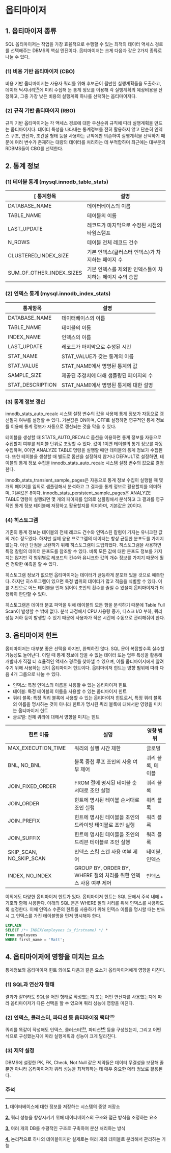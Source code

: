 # 옵티마이저

## 1. 옵티마이저 종류

SQL 옵티마이저는 작업을 가장 효율적으로 수행할 수 있는 최적의 데이터 액세스 경로를 선택해주는 DBMS의 핵심 엔진이다. 옵티마이저는 크게 다음과 같은 2가지 종류로 나눌 수 있다.

### (1) 비용 기반 옵티마이저 (CBO)

비용 기반 옵티마이저는 사용자 쿼리를 위해 후보군이 될만한 실행계획들을 도출하고, 데이터 딕셔너리[**⁽¹⁾**](#주석)에 미리 수집해 둔 통계 정보를 이용해 각 실행계획의 예상비용을 산정하고, 그중 가장 낮은 비용의 실행계획 하나를 선택하는 옵티마이저다.

### (2) 규칙 기반 옵티마이저 (RBO)

규칙 기반 옵티마이저는 각 액세스 경로에 대한 우선순위 규칙에 따라 실행계획을 만드는 옵티마이저다. 데이터 특성을 나타내는 통계정보를 전혀 활용하지 않고 단순히 인덱스 구조, 연산자, 조건절 형태 등을 사용하는 규칙에만 의존하여 실행계획을 선택하기 때문에 여러 변수가 존재하는 대량의 데이터를 처리하는 데 부적합하며 최근에는 대부분의 RDBMS들이 CBO를 선택한다.

## 2. 통계 정보

### (1) 테이블 통계 (**mysql.innodb_table_stats)**

[ 통계항목 | 설명 |
| --- | --- |
| DATABASE_NAME | 데이터베이스의 이름 |
| TABLE_NAME | 테이블의 이름 |
| LAST_UPDATE | 레코드가 마지막으로 수정된 시점의 타임스탬프 |
| N_ROWS | 테이블 전체 레코드 건수 |
| CLUSTERED_INDEX_SIZE | 기본 인덱스(클러스터 인덱스)가 차지하는 페이지 수 |
| SUM_OF_OTHER_INDEX_SIZES | 기본 인덱스를 제외한 인덱스들이 차지하는 페이지 수의 총합 |

### (2) 인덱스 통계 (**mysql.innodb_index_stats)**

| 통계항목 | 설명 |
| --- | --- |
| DATABASE_NAME | 데이터베이스의 이름 |
| TABLE_NAME | 테이블의 이름 |
| INDEX_NAME | 인덱스의 이름 |
| LAST_UPDATE | 레코드가 마지막으로 수정된 시간 |
| STAT_NAME | STAT_VALUE가 갖는 통계의 이름 |
| STAT_VALUE | STAT_NAME에서 명명된 통계의 값 |
| SAMPLE_SIZE | 제공된 추정치에 대해 샘플링된 페이지의 수 |
| STAT_DESCRIPTION | STAT_NAME에서 명명된 통계에 대한 설명 |

### (3) 통계 정보 갱신

innodb_stats_auto_recalc 시스템 설정 변수의 값을 사용해 통계 정보가 자동으로 갱신될지 여부를 설정할 수 있다. 기본값은 ON이며, OFF로 설정하면 영구적인 통계 정보를 이용해 통계 정보가 자동으로 갱신되는 것을 막을 수 있다.

테이블을 생성할 때 STATS_AUTO_RECALC 옵션을 이용하면 통계 정보를 자동으로 수집할지 여부를 테이블 단위로 조정할 수 있다. 값이 1이면 테이블의 통계 정보를 자동 수집하며, 0이면 ANALYZE TABLE 명령을 실행할 때만 테이블의 통계 정보가 수집된다. 또한 테이블을 생성할 때 별도로 옵션을 설정하지 않거나 DEFAULT로 설정하면, 테이블의 통계 정보 수집을 innodb_stats_auto_recalc 시스템 설정 변수의 값으로 결정한다.

innodb_stats_transient_sample_pages은 자동으로 통계 정보 수집이 실행될 때 몇 개의 페이지를 임의로 샘플링해서 분석하고 그 결과를 통계 정보로 활용할지를 의미하며, 기본값은 8이다. innodb_stats_persistent_sample_pages은 ANALYZE TABLE 명령이 실행되면 몇 개의 페이지를 임의로 샘플링해서 분석하고 그 결과를 영구적인 통계 정보 테이블에 저장하고 활용할지를 의미하며, 기본값은 20이다.

### (4) 히스토그램

기존의 통계 정보는 테이블의 전체 레코드 건수와 인덱스된 칼럼이 가지는 유니크한 값의 개수 정도였다. 하지만 실제 응용 프로그램의 데이터는 항상 균등한 분포도를 가지지 않는다. 이런 단점을 보완하기 위해 히스토그램이 도입되었다. 히스토그램을 사용하면 특정 칼럼의 데이터 분포도를 참조할 수 있다. 비록 모든 값에 대한 분포도 정보를 가지지는 않지만 각 범위별로 레코드의 건수와 유니크한 값의 개수 정보를 가지기 때문에 훨씬 정확한 예측을 할 수 있다.

히스토그램 정보가 없으면 옵티마이저는 데이터가 균등하게 분포돼 있을 것으로 예측한다. 하지만 히스토그램이 있으면 특정 범위의 데이터가 많고 적음을 식별할 수 있다. 이를 기반으로 어느 테이블을 먼저 읽어야 조인의 횟수를 줄일 수 있을지 옵티마이저가 더 정확히 판단할 수 있다.

히스토그램은 데이터 분포 파악을 위해 테이블의 모든 행을 분석하기 때문에 Table Full Scan이 발생할 수 밖에 없다. 분석 과정에서 CPU 사용량 증가, 디스크 I/O 부하, 쿼리 성능 저하 등이 발생할 수 있기 때문에 사용자가 적은 시간에 수동으로 관리해줘야 한다.

## 3. 옵티마이저 힌트

옵티마이저는 대부분 좋은 선택을 하지만, 완벽하진 않다. SQL 문이 복잡할수록 실수할 가능성도 늘어난다. 이럴 때 통계 정보에 담을 수 없는 데이터 또는 업무 특성을 활용해 개발자가 직접 더 효율적인 액세스 경로를 찾아낼 수 있으며, 이를 옵티마이저에게 알려주기 위해 사용하는 것이 옵티마이저 힌트이다. 옵티마이저 힌트는 영향 범위에 따라 다음 4개 그룹으로 나눌 수 있다.

- 인덱스: 특정 인덱스의 이름을 사용할 수 있는 옵티마이저 힌트
- 테이블: 특정 테이블의 이름을 사용할 수 있는 옵티마이저 힌트
- 쿼리 블록: 특정 쿼리 블록에 사용할 수 있는 옵티마이저 힌트로서, 특정 쿼리 블록의 이름을 명시하는 것이 아니라 힌트가 명시된 쿼리 블록에 대해서만 영향을 미치는 옵티마이저 힌트
- 글로벌: 전체 쿼리에 대해서 영향을 미치는 힌트

| 힌트 이름 | 설명 | 영향 범위 |
| --- | --- | --- |
| MAX_EXECUTION_TIME | 쿼리의 실행 시간 제한 | 글로벌 |
| BNL, NO_BNL | 블록 중첩 루프 조인의 사용 여부 제어 | 쿼리 블록, 테이블 |
| JOIN_FIXED_ORDER | FROM 절에 명시된 테이블 순서대로 조인 실행 | 쿼리 블록 |
| JOIN_ORDER | 힌트에 명시된 테이블 순서대로 조인 실행 | 쿼리 블록 |
| JOIN_PREFIX | 힌트에 명시된 테이블을 조인의 드라이빙 테이블로 조인 실행 | 쿼리 블록 |
| JOIN_SUFFIX | 힌트에 명시된 테이블을 조인의 드리븐 테이블로 조인 실행 | 쿼리 블록 |
| SKIP_SCAN, NO_SKIP_SCAN | 인덱스 스킵 스캔 사용 여부 제어 | 테이블, 인덱스 |
| INDEX, NO_INDEX | GROUP BY, ORDER BY, WHERE 절의 처리를 위한 인덱스 사용 여부 제어 | 인덱스 |

이외에도 다양한 옵티마이저 힌트가 있다. 옵티마이저 힌트는 SQL 문에서 주석 내에 + 기호와 함께 사용한다. 아래의 SQL 문은 WHERE 절의 처리를 위해 인덱스를 사용하도록 설정한다. 이때 인덱스 수준의 힌트를 사용하기 위해 인덱스 이름을 명시할 때는 반드시 그 인덱스를 가진 테이블명을 먼저 명시해야 한다. 

```sql
EXPLAIN
SELECT /*+ INDEX(employees ix_firstname) */ *
from employees
WHERE first_name = 'Matt';
```

## 4. 옵티마이저에 영향을 미치는 요소

통계정보와 옵티마이저 힌트 외에도 다음과 같은 요소가 옵티마이저에게 영향을 미친다.

### (1) SQL과 연산자 형태

결과가 같더라도 SQL을 어떤 형태로 작성했는지 또는 어떤 연산자를 사용했는지에 따라 옵티마이저가 다른 선택을 할 수 있으며 쿼리 성능에 영향을 미친다.

### (2) 인덱스, 클러스터, 파티션 등 옵티마이징 팩터[**⁽²⁾**](#주석)

쿼리를 똑같이 작성해도 인덱스, 클러스터[**⁽³⁾**](#주석), 파티션[**⁽⁴⁾**](#주석) 등을 구성했는지, 그리고 어떤 식으로 구성했는지에 따라 실행계획과 성능이 크게 달라진다.

### (3) 제약 설정

DBMS에 설정한 PK, FK, Check, Not Null 같은 제약들은 데이터 무결성을 보장해 줄뿐만 아니라 옵티마이저가 쿼리 성능을 최적화하는 데 매우 중요한 메타 정보로 활용된다.

### 주석

---

[**1.**](#1-옵티마이저-종류) 데이터베이스에 대한 정보를 저장하는 시스템의 중앙 저장소

[**2.**](#4-옵티마이저에-영향을-미치는-요소) 쿼리 성능을 향상시키기 위해 데이터베이스의 구조와 접근 방식을 조정하는 요소

[**3.**](#4-옵티마이저에-영향을-미치는-요소) 여러 개의 DB를 수평적인 구조로 구축하여 분산 처리하는 방식

[**4.**](#4-옵티마이저에-영향을-미치는-요소) 논리적으로 하나의 테이블이지만 실제로는 여러 개의 테이블로 분리해서 관리하는 기능